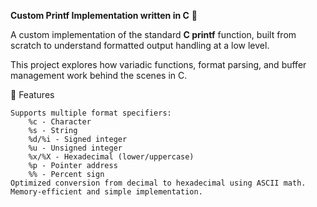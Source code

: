 **Custom Printf Implementation written in C** 🌟

A custom implementation of the standard **C printf** function, built from scratch to understand formatted output handling at a low level.

This project explores how variadic functions, format parsing, and buffer management work behind the scenes in C.

🚀 Features

    Supports multiple format specifiers:
        %c - Character
        %s - String
        %d/%i - Signed integer
        %u - Unsigned integer
        %x/%X - Hexadecimal (lower/uppercase)
        %p - Pointer address
        %% - Percent sign
    Optimized conversion from decimal to hexadecimal using ASCII math.
    Memory-efficient and simple implementation.
